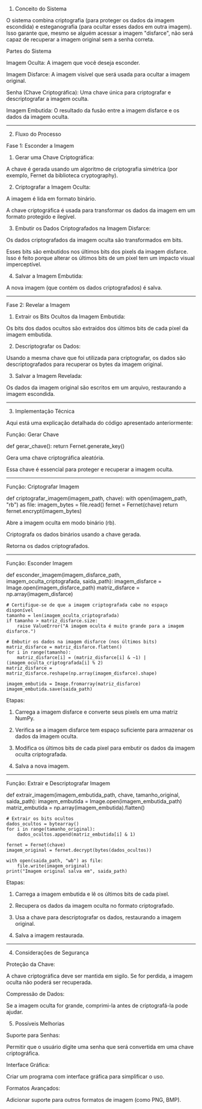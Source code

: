 1. Conceito do Sistema

O sistema combina criptografia (para proteger os dados da imagem escondida) e esteganografia (para ocultar esses dados em outra imagem). Isso garante que, mesmo se alguém acessar a imagem "disfarce", não será capaz de recuperar a imagem original sem a senha correta.

Partes do Sistema

Imagem Oculta: A imagem que você deseja esconder.

Imagem Disfarce: A imagem visível que será usada para ocultar a imagem original.

Senha (Chave Criptográfica): Uma chave única para criptografar e descriptografar a imagem oculta.

Imagem Embutida: O resultado da fusão entre a imagem disfarce e os dados da imagem oculta.



---

2. Fluxo do Processo

Fase 1: Esconder a Imagem

1. Gerar uma Chave Criptográfica:

A chave é gerada usando um algoritmo de criptografia simétrica (por exemplo, Fernet da biblioteca cryptography).



2. Criptografar a Imagem Oculta:

A imagem é lida em formato binário.

A chave criptográfica é usada para transformar os dados da imagem em um formato protegido e ilegível.



3. Embutir os Dados Criptografados na Imagem Disfarce:

Os dados criptografados da imagem oculta são transformados em bits.

Esses bits são embutidos nos últimos bits dos pixels da imagem disfarce. Isso é feito porque alterar os últimos bits de um pixel tem um impacto visual imperceptível.



4. Salvar a Imagem Embutida:

A nova imagem (que contém os dados criptografados) é salva.





---

Fase 2: Revelar a Imagem

1. Extrair os Bits Ocultos da Imagem Embutida:

Os bits dos dados ocultos são extraídos dos últimos bits de cada pixel da imagem embutida.



2. Descriptografar os Dados:

Usando a mesma chave que foi utilizada para criptografar, os dados são descriptografados para recuperar os bytes da imagem original.



3. Salvar a Imagem Revelada:

Os dados da imagem original são escritos em um arquivo, restaurando a imagem escondida.





---

3. Implementação Técnica

Aqui está uma explicação detalhada do código apresentado anteriormente:

Função: Gerar Chave

def gerar_chave():
    return Fernet.generate_key()

Gera uma chave criptográfica aleatória.

Essa chave é essencial para proteger e recuperar a imagem oculta.



---

Função: Criptografar Imagem

def criptografar_imagem(imagem_path, chave):
    with open(imagem_path, "rb") as file:
        imagem_bytes = file.read()
    fernet = Fernet(chave)
    return fernet.encrypt(imagem_bytes)

Abre a imagem oculta em modo binário (rb).

Criptografa os dados binários usando a chave gerada.

Retorna os dados criptografados.



---

Função: Esconder Imagem

def esconder_imagem(imagem_disfarce_path, imagem_oculta_criptografada, saida_path):
    imagem_disfarce = Image.open(imagem_disfarce_path)
    matriz_disfarce = np.array(imagem_disfarce)
    
    # Certifique-se de que a imagem criptografada cabe no espaço disponível
    tamanho = len(imagem_oculta_criptografada)
    if tamanho > matriz_disfarce.size:
        raise ValueError("A imagem oculta é muito grande para a imagem disfarce.")
    
    # Embutir os dados na imagem disfarce (nos últimos bits)
    matriz_disfarce = matriz_disfarce.flatten()
    for i in range(tamanho):
        matriz_disfarce[i] = (matriz_disfarce[i] & ~1) | (imagem_oculta_criptografada[i] % 2)
    matriz_disfarce = matriz_disfarce.reshape(np.array(imagem_disfarce).shape)
    
    imagem_embutida = Image.fromarray(matriz_disfarce)
    imagem_embutida.save(saida_path)

Etapas:

1. Carrega a imagem disfarce e converte seus pixels em uma matriz NumPy.


2. Verifica se a imagem disfarce tem espaço suficiente para armazenar os dados da imagem oculta.


3. Modifica os últimos bits de cada pixel para embutir os dados da imagem oculta criptografada.


4. Salva a nova imagem.





---

Função: Extrair e Descriptografar Imagem

def extrair_imagem(imagem_embutida_path, chave, tamanho_original, saida_path):
    imagem_embutida = Image.open(imagem_embutida_path)
    matriz_embutida = np.array(imagem_embutida).flatten()
    
    # Extrair os bits ocultos
    dados_ocultos = bytearray()
    for i in range(tamanho_original):
        dados_ocultos.append(matriz_embutida[i] & 1)
    
    fernet = Fernet(chave)
    imagem_original = fernet.decrypt(bytes(dados_ocultos))
    
    with open(saida_path, "wb") as file:
        file.write(imagem_original)
    print("Imagem original salva em", saida_path)

Etapas:

1. Carrega a imagem embutida e lê os últimos bits de cada pixel.


2. Recupera os dados da imagem oculta no formato criptografado.


3. Usa a chave para descriptografar os dados, restaurando a imagem original.


4. Salva a imagem restaurada.





---

4. Considerações de Segurança

Proteção da Chave:

A chave criptográfica deve ser mantida em sigilo. Se for perdida, a imagem oculta não poderá ser recuperada.


Compressão de Dados:

Se a imagem oculta for grande, comprimi-la antes de criptografá-la pode ajudar.



5. Possíveis Melhorias

Suporte para Senhas:

Permitir que o usuário digite uma senha que será convertida em uma chave criptográfica.


Interface Gráfica:

Criar um programa com interface gráfica para simplificar o uso.


Formatos Avançados:

Adicionar suporte para outros formatos de imagem (como PNG, BMP).
